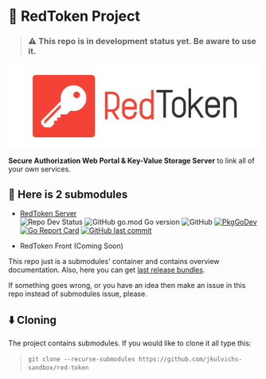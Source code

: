 # :closed_lock_with_key: RedToken Project

> ### :warning: This repo is in development status yet. Be aware to use it.

![RedToken Splash](assets/red-token-splash.png)

**Secure Authorization Web Portal & Key-Value Storage Server** to link all of your own services.

## :bookmark_tabs: Here is 2 submodules

- [RedToken Server](https://github.com/jkulvichs-sandbox/red-token-server)  
    ![Repo Dev Status](https://img.shields.io/badge/status-in%20dev-%23f44336)
    ![GitHub go.mod Go version](https://img.shields.io/github/go-mod/go-version/jkulvichs-sandbox/red-token-server)
    ![GitHub](https://img.shields.io/github/license/jkulvichs-sandbox/red-token-server)
    [![PkgGoDev](https://pkg.go.dev/badge/github.com/jkulvichs-sandbox/red-token-server)](https://pkg.go.dev/github.com/jkulvichs-sandbox/red-token)
    [![Go Report Card](https://goreportcard.com/badge/github.com/jkulvichs-sandbox/red-token-server)](https://goreportcard.com/report/github.com/jkulvichs-sandbox/red-token)
    [![GitHub last commit](https://img.shields.io/github/last-commit/jkulvichs-sandbox/red-token-server)](https://github.com/jkulvichs-sandbox/red-token/commits/master)
    
- RedToken Front (Coming Soon)    

This repo just is a submodules' container and contains overview documentation.
Also, here you can get [last release bundles](https://github.com/jkulvichs-sandbox/red-token/releases).

If something goes wrong, or you have an idea then make an issue in this repo instead of submodules issue, please.  

## :arrow_down: Cloning

The project contains submodules. If you would like to clone it all type this:
> `git clone --recurse-submodules https://github.com/jkulvichs-sandbox/red-token`

